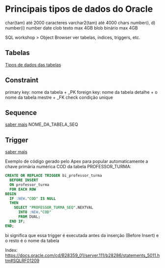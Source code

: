 # Principais tipos de dados do Oracle

char(tam) até 2000 caracteres
varchar2(tam) até 4000 chars
number(i, d) 
number(i)
number
date
clob texto max 4GB
blob binário max 4GB


SQL workshop > Object Browser
ver tabelas, índices, triggers, etc.


## Tabelas
[Tipos de dados das tabelas](https://docs.oracle.com/cd/B28359_01/server.111/b28318/datatype.htm#CNCPT012)


## Constraint
primary key: nome da tabela + _PK
foreign key: nome da tabela detalhe + o nome da tabela mestre + _FK
check condição
unique


## Sequence
[saber mais](https://docs.oracle.com/cd/B28359_01/server.111/b28286/statements_6015.htm#sthref7018)
NOME_DA_TABELA_SEQ


## Trigger
[saber mais](http://docs.oracle.com/cd/B28359_01/server.111/b28286/statements_7004.htm#sthref7670)

Exemplo de código gerado pelo Apex para popular automaticamente a chave primária numérica COD da tabela PROFESSOR_TURMA:
```sql
CREATE OR REPLACE TRIGGER bi_professor_turma
  BEFORE INSERT
  ON professor_turma
  FOR EACH ROW
BEGIN
  IF :NEW."COD" IS NULL
  THEN
    SELECT "PROFESSOR_TURMA_SEQ".NEXTVAL
      INTO :NEW."COD"
      FROM DUAL;
  END IF;
END;
```

bi significa que essa trigger é executada antes da inserção (Before Insert) e o resto é o nome da tabela

Index: https://docs.oracle.com/cd/B28359_01/server.111/b28286/statements_5011.htm#SQLRF01209

